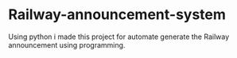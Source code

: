 # Railway-announcement-system
Using python i made this project for automate generate the Railway announcement using programming. 
